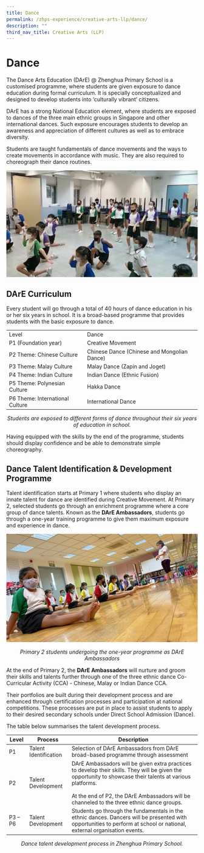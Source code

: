 ```yaml
---
title: Dance
permalink: /zhps-experience/creative-arts-llp/dance/
description: ""
third_nav_title: Creative Arts (LLP)
---
```

# Dance

The Dance Arts Education (DArE) @ Zhenghua Primary School is a customised programme, where students are given exposure to dance education during formal curriculum. It is specially conceptualized and designed to develop students into ‘culturally vibrant’ citizens.

  

DArE has a strong National Education element, where students are exposed to dances of the three main ethnic groups in Singapore and other international dances. Such exposure encourages students to develop an awareness and appreciation of different cultures as well as to embrace diversity.

Students are taught fundamentals of dance movements and the ways to create movements in accordance with music. They are also required to choreograph their dance routines.

![](/images/ZHPS%20Experience/Dance/Dance_1.jpg)

## DArE Curriculum

Every student will go through a total of 40 hours of dance education in his or her six years in school. It is a broad-based programme that provides students with the basic exposure to dance.

|                       |                              |
|--------|---------------------------|
| Level                           | Dance                                       |
| P1 (Foundation year)            | Creative Movement                           |
| P2 Theme: Chinese Culture       | Chinese Dance (Chinese and Mongolian Dance) |
| P3 Theme: Malay Culture         | Malay Dance (Zapin and Joget)               |
| P4 Theme: Indian Culture        | Indian Dance (Ethnic Fusion)                |
| P5 Theme: Polynesian Culture    | Hakka Dance                                 |
| P6 Theme: International Culture | International Dance                         |


<center><i>Students are exposed to different forms of dance throughout their six years of education in school.</i></center>

  

Having equipped with the skills by the end of the programme, students should display confidence and be able to demonstrate simple choreography.

## Dance Talent Identification & Development Programme

Talent identification starts at Primary 1 where students who display an innate talent for dance are identified during Creative Movement. At Primary 2, selected students go through an enrichment programme where a core group of dance talents. Known as the **DArE Ambassadors**, students go through a one-year training programme to give them maximum exposure and experience in dance.


![](/images/ZHPS%20Experience/Dance/Dance_2.jpg)

<center><i>Primary 2 students undergoing the one-year programme as DArE Ambassadors</i></center>


At the end of Primary 2, the **DArE Ambassadors** will nurture and groom their skills and talents further through one of the three ethnic dance Co-Curricular Activity (CCA) - Chinese, Malay or Indian Dance CCA.

  

Their portfolios are built during their development process and are enhanced through certification processes and participation at national competitions. These processes are put in place to assist students to apply to their desired secondary schools under Direct School Admission (Dance).

  

The table below summarises the talent development process.

| Level   | Process               | Description        |
|---------|-----------------|--------------------|
| P1      | Talent Identification | Selection of DArE Ambassadors from DArE broad-based programme through assessment                                                                                                                                                                             |
| P2      | Talent Development    | DArE Ambassadors will be given extra practices to develop their skills. They will be given the opportunity to showcase their talents at various platforms.<br><br>At the end of P2, the DArE Ambassadors will be channeled to the three ethnic dance groups. |
| P3 – P6 | Talent Development    | Students go through the fundamentals in the ethnic dances. Dancers will be presented with opportunities to perform at school or national, external organisation events.                                                                                      |

<center><i>Dance talent development process in Zhenghua Primary School.</i></center>

